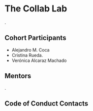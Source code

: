 # The Collab Lab

.

## Cohort Participants

- Alejandro M. Coca
- Cristina Rueda.
- Verónica Alcaraz Machado

## Mentors

.

## Code of Conduct Contacts
